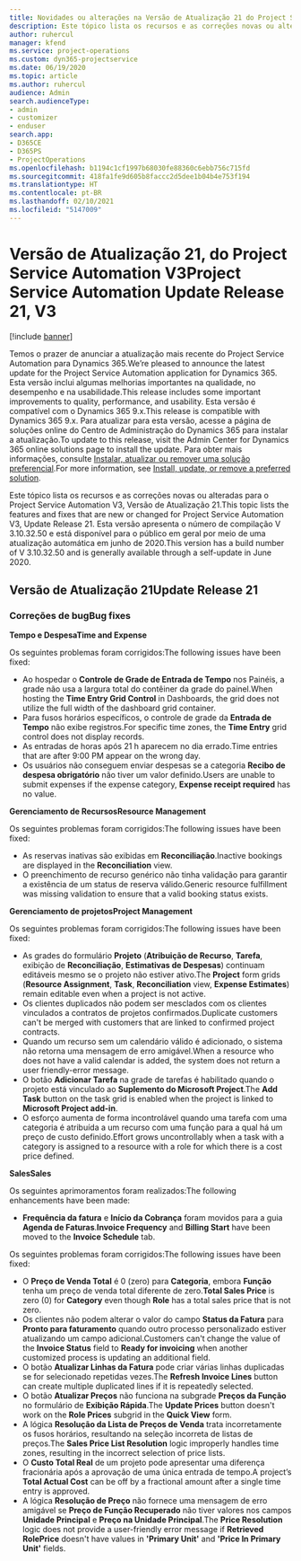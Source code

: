 ```yaml
---
title: Novidades ou alterações na Versão de Atualização 21 do Project Service Automation V3
description: Este tópico lista os recursos e as correções novas ou alteradas disponíveis na Versão de Atualização 21 do Project Service Automation V3.
author: ruhercul
manager: kfend
ms.service: project-operations
ms.custom: dyn365-projectservice
ms.date: 06/19/2020
ms.topic: article
ms.author: ruhercul
audience: Admin
search.audienceType:
- admin
- customizer
- enduser
search.app:
- D365CE
- D365PS
- ProjectOperations
ms.openlocfilehash: b1194c1cf1997b68030fe88360c6ebb756c715fd
ms.sourcegitcommit: 418fa1fe9d605b8faccc2d5dee1b04b4e753f194
ms.translationtype: HT
ms.contentlocale: pt-BR
ms.lasthandoff: 02/10/2021
ms.locfileid: "5147009"
---
```

# <a name="project-service-automation-update-release-21-v3"></a><span data-ttu-id="18b97-103">Versão de Atualização 21, do Project Service Automation V3</span><span class="sxs-lookup"><span data-stu-id="18b97-103">Project Service Automation Update Release 21, V3</span></span>

[!include [banner](../includes/psa-now-project-operations.md)]

<span data-ttu-id="18b97-104">Temos o prazer de anunciar a atualização mais recente do Project Service Automation para Dynamics 365.</span><span class="sxs-lookup"><span data-stu-id="18b97-104">We’re pleased to announce the latest update for the Project Service Automation application for Dynamics 365.</span></span> <span data-ttu-id="18b97-105">Esta versão inclui algumas melhorias importantes na qualidade, no desempenho e na usabilidade.</span><span class="sxs-lookup"><span data-stu-id="18b97-105">This release includes some important improvements to quality, performance, and usability.</span></span> <span data-ttu-id="18b97-106">Esta versão é compatível com o Dynamics 365 9.x.</span><span class="sxs-lookup"><span data-stu-id="18b97-106">This release is compatible with Dynamics 365 9.x.</span></span> <span data-ttu-id="18b97-107">Para atualizar para esta versão, acesse a página de soluções online do Centro de Administração do Dynamics 365 para instalar a atualização.</span><span class="sxs-lookup"><span data-stu-id="18b97-107">To update to this release, visit the Admin Center for Dynamics 365 online solutions page to install the update.</span></span> <span data-ttu-id="18b97-108">Para obter mais informações, consulte [Instalar, atualizar ou remover uma solução preferencial](https://docs.microsoft.com/power-platform/admin/install-remove-preferred-solution).</span><span class="sxs-lookup"><span data-stu-id="18b97-108">For more information, see [Install, update, or remove a preferred solution](https://docs.microsoft.com/power-platform/admin/install-remove-preferred-solution).</span></span>

<span data-ttu-id="18b97-109">Este tópico lista os recursos e as correções novas ou alteradas para o Project Service Automation V3, Versão de Atualização 21.</span><span class="sxs-lookup"><span data-stu-id="18b97-109">This topic lists the features and fixes that are new or changed for Project Service Automation V3, Update Release 21.</span></span> <span data-ttu-id="18b97-110">Esta versão apresenta o número de compilação V 3.10.32.50 e está disponível para o público em geral por meio de uma atualização automática em junho de 2020.</span><span class="sxs-lookup"><span data-stu-id="18b97-110">This version has a build number of V 3.10.32.50 and is generally available through a self-update in June 2020.</span></span>

## <a name="update-release-21"></a><span data-ttu-id="18b97-111">Versão de Atualização 21</span><span class="sxs-lookup"><span data-stu-id="18b97-111">Update Release 21</span></span>

### <a name="bug-fixes"></a><span data-ttu-id="18b97-112">Correções de bug</span><span class="sxs-lookup"><span data-stu-id="18b97-112">Bug fixes</span></span>

<span data-ttu-id="18b97-113">**Tempo e Despesa**</span><span class="sxs-lookup"><span data-stu-id="18b97-113">**Time and Expense**</span></span>

<span data-ttu-id="18b97-114">Os seguintes problemas foram corrigidos:</span><span class="sxs-lookup"><span data-stu-id="18b97-114">The following issues have been fixed:</span></span>

- <span data-ttu-id="18b97-115">Ao hospedar o **Controle de Grade de Entrada de Tempo** nos Painéis, a grade não usa a largura total do contêiner da grade do painel.</span><span class="sxs-lookup"><span data-stu-id="18b97-115">When hosting the **Time Entry Grid Control** in Dashboards, the grid does not utilize the full width of the dashboard grid container.</span></span>
- <span data-ttu-id="18b97-116">Para fusos horários específicos, o controle de grade da **Entrada de Tempo** não exibe registros.</span><span class="sxs-lookup"><span data-stu-id="18b97-116">For specific time zones, the **Time Entry** grid control does not display records.</span></span>
- <span data-ttu-id="18b97-117">As entradas de horas após 21 h aparecem no dia errado.</span><span class="sxs-lookup"><span data-stu-id="18b97-117">Time entries that are after 9:00 PM appear on the wrong day.</span></span>
- <span data-ttu-id="18b97-118">Os usuários não conseguem enviar despesas se a categoria **Recibo de despesa obrigatório** não tiver um valor definido.</span><span class="sxs-lookup"><span data-stu-id="18b97-118">Users are unable to submit expenses if the expense category, **Expense receipt required** has no value.</span></span>

<span data-ttu-id="18b97-119">**Gerenciamento de Recursos**</span><span class="sxs-lookup"><span data-stu-id="18b97-119">**Resource Management**</span></span>

<span data-ttu-id="18b97-120">Os seguintes problemas foram corrigidos:</span><span class="sxs-lookup"><span data-stu-id="18b97-120">The following issues have been fixed:</span></span>

- <span data-ttu-id="18b97-121">As reservas inativas são exibidas em **Reconciliação**.</span><span class="sxs-lookup"><span data-stu-id="18b97-121">Inactive bookings are displayed in the **Reconciliation** view.</span></span>
- <span data-ttu-id="18b97-122">O preenchimento de recurso genérico não tinha validação para garantir a existência de um status de reserva válido.</span><span class="sxs-lookup"><span data-stu-id="18b97-122">Generic resource fulfillment was missing validation to ensure that a valid booking status exists.</span></span>

<span data-ttu-id="18b97-123">**Gerenciamento de projetos**</span><span class="sxs-lookup"><span data-stu-id="18b97-123">**Project Management**</span></span>

<span data-ttu-id="18b97-124">Os seguintes problemas foram corrigidos:</span><span class="sxs-lookup"><span data-stu-id="18b97-124">The following issues have been fixed:</span></span>

- <span data-ttu-id="18b97-125">As grades do formulário **Projeto** (**Atribuição de Recurso**, **Tarefa**, exibição de **Reconciliação**, **Estimativas de Despesas**) continuam editáveis mesmo se o projeto não estiver ativo.</span><span class="sxs-lookup"><span data-stu-id="18b97-125">The **Project** form grids (**Resource Assignment**, **Task**, **Reconciliation** view, **Expense Estimates**) remain editable even when a project is not active.</span></span>
- <span data-ttu-id="18b97-126">Os clientes duplicados não podem ser mesclados com os clientes vinculados a contratos de projetos confirmados.</span><span class="sxs-lookup"><span data-stu-id="18b97-126">Duplicate customers can't be merged with customers that are linked to confirmed project contracts.</span></span>
- <span data-ttu-id="18b97-127">Quando um recurso sem um calendário válido é adicionado, o sistema não retorna uma mensagem de erro amigável.</span><span class="sxs-lookup"><span data-stu-id="18b97-127">When a resource who does not have a valid calendar is added, the system does not return a user friendly-error message.</span></span>
- <span data-ttu-id="18b97-128">O botão **Adicionar Tarefa** na grade de tarefas é habilitado quando o projeto está vinculado ao **Suplemento do Microsoft Project**.</span><span class="sxs-lookup"><span data-stu-id="18b97-128">The **Add Task** button on the task grid is enabled when the project is linked to **Microsoft Project add-in**.</span></span>
- <span data-ttu-id="18b97-129">O esforço aumenta de forma incontrolável quando uma tarefa com uma categoria é atribuída a um recurso com uma função para a qual há um preço de custo definido.</span><span class="sxs-lookup"><span data-stu-id="18b97-129">Effort grows uncontrollably when a task with a category is assigned to a resource with a role for which there is a cost price defined.</span></span>

<span data-ttu-id="18b97-130">**Sales**</span><span class="sxs-lookup"><span data-stu-id="18b97-130">**Sales**</span></span>

<span data-ttu-id="18b97-131">Os seguintes aprimoramentos foram realizados:</span><span class="sxs-lookup"><span data-stu-id="18b97-131">The following enhancements have been made:</span></span>

- <span data-ttu-id="18b97-132">**Frequência da fatura** e **Início da Cobrança** foram movidos para a guia **Agenda de Faturas**.</span><span class="sxs-lookup"><span data-stu-id="18b97-132">**Invoice Frequency** and **Billing Start** have been moved to the **Invoice Schedule** tab.</span></span>

<span data-ttu-id="18b97-133">Os seguintes problemas foram corrigidos:</span><span class="sxs-lookup"><span data-stu-id="18b97-133">The following issues have been fixed:</span></span>

- <span data-ttu-id="18b97-134">O **Preço de Venda Total** é 0 (zero) para **Categoria**, embora **Função** tenha um preço de venda total diferente de zero.</span><span class="sxs-lookup"><span data-stu-id="18b97-134">**Total Sales Price** is zero (0) for **Category** even though **Role** has a total sales price that is not zero.</span></span>
- <span data-ttu-id="18b97-135">Os clientes não podem alterar o valor do campo **Status da Fatura** para **Pronto para faturamento** quando outro processo personalizado estiver atualizando um campo adicional.</span><span class="sxs-lookup"><span data-stu-id="18b97-135">Customers can't change the value of the **Invoice Status** field to **Ready for invoicing** when another customized process is updating an additional field.</span></span>
- <span data-ttu-id="18b97-136">O botão **Atualizar Linhas da Fatura** pode criar várias linhas duplicadas se for selecionado repetidas vezes.</span><span class="sxs-lookup"><span data-stu-id="18b97-136">The **Refresh Invoice Lines** button can create multiple duplicated lines if it is repeatedly selected.</span></span>
- <span data-ttu-id="18b97-137">O botão **Atualizar Preços** não funciona na subgrade **Preços da Função** no formulário de **Exibição Rápida**.</span><span class="sxs-lookup"><span data-stu-id="18b97-137">The **Update Prices** button doesn't work on the **Role Prices** subgrid in the **Quick View** form.</span></span>
- <span data-ttu-id="18b97-138">A lógica **Resolução da Lista de Preços de Venda** trata incorretamente os fusos horários, resultando na seleção incorreta de listas de preços.</span><span class="sxs-lookup"><span data-stu-id="18b97-138">The **Sales Price List Resolution** logic improperly handles time zones, resulting in the incorrect selection of price lists.</span></span>
- <span data-ttu-id="18b97-139">O **Custo Total Real** de um projeto pode apresentar uma diferença fracionária após a aprovação de uma única entrada de tempo.</span><span class="sxs-lookup"><span data-stu-id="18b97-139">A project’s **Total Actual Cost** can be off by a fractional amount after a single time entry is approved.</span></span>
- <span data-ttu-id="18b97-140">A lógica **Resolução de Preço** não fornece uma mensagem de erro amigável se **Preço de Função Recuperado** não tiver valores nos campos **Unidade Principal** e **Preço na Unidade Principal**.</span><span class="sxs-lookup"><span data-stu-id="18b97-140">The **Price Resolution** logic does not provide a user-friendly error message if **Retrieved RolePrice** doesn't have values in **'Primary Unit'** and **'Price In Primary Unit'** fields.</span></span>
